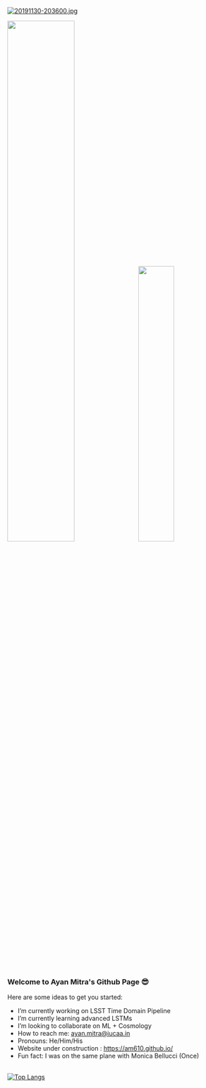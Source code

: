 [![20191130-203600.jpg](https://i.postimg.cc/bwvTSjsh/20191130-203600.jpg)](https://postimg.cc/KRdLCwPq)
<div class='container'>
<img style="height: auto; width: 55%;" class="img" src="https://github-readme-stats.vercel.app/api?username=am610&show_icons=true&theme=blue-green" />
&nbsp;
&nbsp;
<img style="height: auto; width: 40%;" class="img" src="https://github-readme-streak-stats.herokuapp.com?user=am610&theme=blue-green&langs_count=8&layout=compact" /></div></div>

### Welcome to Ayan Mitra's Github Page 😎

Here are some ideas to get you started:
-  I’m currently working on LSST Time Domain Pipeline
-  I’m currently learning advanced LSTMs
-  I’m looking to collaborate on ML + Cosmology
-  How to reach me: ayan.mitra@iucaa.in
-  Pronouns: He/Him/His
-  Website under construction : https://am610.github.io/
-  Fun fact: I was on the same plane with Monica Bellucci (Once) <br><br>


[![Top Langs](https://github-readme-stats.vercel.app/api/top-langs/?username=am610&layout=compact)](https://github.com/am610/github-readme-stats)
